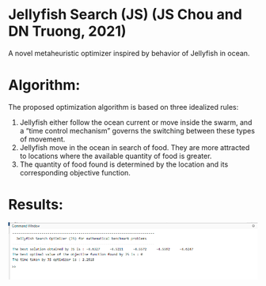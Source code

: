 # Jellyfish Search (JS) (JS Chou and DN Truong, 2021)
A novel metaheuristic optimizer inspired by behavior of Jellyfish in ocean.

# Algorithm: 
The proposed optimization algorithm is based on three idealized rules:
1. Jellyfish either follow the ocean current or move inside the swarm, and a “time control mechanism” governs the switching between these types of movement.
2. Jellyfish move in the ocean in search of food. They are more attracted to locations where the available quantity of food is greater.
3. The quantity of food found is determined by the location and its corresponding objective function.

# Results:
<p>
<img src="output.PNG" alt="output" >
</p>
